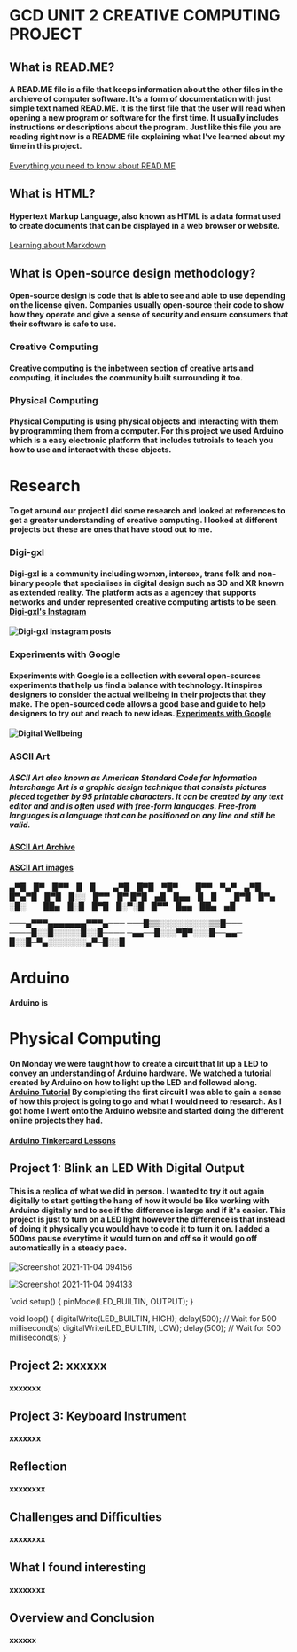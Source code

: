 # **GCD UNIT 2 CREATIVE COMPUTING PROJECT**

## What is READ.ME?

#### A READ.ME file is a file that keeps information about the other files in the archieve of computer software. It's a form of documentation with just simple text named READ.ME. It is the first file that the user will read when opening a new program or software for the first time. It usually includes instructions or descriptions about the program. Just like this file you are reading right now is a README file explaining what I've learned about my time in this project. 

[Everything you need to know about READ.ME](https://www.mygreatlearning.com/blog/readme-file/)

## What is HTML?

#### Hypertext Markup Language, also known as HTML is a data format used to create documents that can be displayed in a web browser or website.

[Learning about Markdown](https://www.markdownguide.org/basic-syntax/#headings)

## What is Open-source design methodology?

#### Open-source design is code that is able to see and able to use depending on the license given. Companies usually open-source their code to show how they operate and give a sense of security and ensure consumers that their software is safe to use.

### Creative Computing

#### Creative computing is the inbetween section of creative arts and computing, it includes the community built surrounding it too.

### Physical Computing

#### Physical Computing is using physical objects and interacting with them by programming them from a computer. For this project we used Arduino which is a easy electronic platform that includes tutroials to teach you how to use and interact with these objects. 

# Research

#### To get around our project I did some research and looked at references to get a greater understanding of creative computing. I looked at different projects but these are ones that have stood out to me. 

### Digi-gxl

#### Digi-gxl is a community including womxn, intersex, trans folk and non-binary people that specialises in digital design such as 3D and XR known as extended reality. The platform acts as a agencey that supports networks and under represented creative computing artists to be seen. [Digi-gxl's Instagram](https://www.instagram.com/digi.gxl/?hl=en)

#### ![Digi-gxl Instagram posts](https://user-images.githubusercontent.com/15625385/140234904-f10dd157-09df-4aa7-891c-82ed915fdb90.png)

### Experiments with Google

#### Experiments with Google is a collection with several open-sources experiments that help us find a balance with technology. It inspires designers to consider the actual wellbeing in their projects that they make. The open-sourced code allows a good base and guide to help designers to try out and reach to new ideas. [Experiments with Google](https://experiments.withgoogle.com/collection/digitalwellbeing) 

#### ![Digital Wellbeing](https://user-images.githubusercontent.com/15625385/140236667-e2e9d845-c2c3-481b-9bc2-8a8776180f85.png)

### ASCII Art

##### ASCII Art also known as American Standard Code for Information Interchange Art is a graphic design technique that consists pictures pieced together by 95 printable characters. It can be created by any text editor and and is often used with free-form languages. Free-from languages is a language that can be positioned on any line and still be valid.

#### [ASCII Art Archive](https://www.asciiart.eu/)
#### [ASCII Art images](https://fsymbols.com/text-art/)

▄▀█ █▀ █▀▀ █ █   ▄▀█ █▀█ ▀█▀   █▀▀ ▀▄▀ ▄▀█ █▀▄▀█ █▀█ █░░ █▀▀ █▀
█▀█ ▄█ █▄▄ █ █   █▀█ █▀▄ ░█░   ██▄ █░█ █▀█ █░▀░█ █▀▀ █▄▄ ██▄ ▄█

───▄▀▀▀▄▄▄▄▄▄▄▀▀▀▄───
───█▒▒░░░░░░░░░▒▒█───
────█░░█░░░░░█░░█────
─▄▄──█░░░▀█▀░░░█──▄▄─
█░░█─▀▄░░░░░░░▄▀─█░░█

# Arduino

#### Arduino is 

# Physical Computing

#### On Monday we were taught how to create a circuit that lit up a LED to convey an understanding of Arduino hardware. We watched a tutorial created by Arduino on how to light up the LED and followed along. [Arduino Tutorial](https://www.youtube.com/playlist?list=PLT6rF_I5kknMP26rGOy8bDwZs3wbniwU9) By completing the first circuit I was able to gain a sense of how this project is going to go and what I would need to research. As I got home I went onto the Arduino website and started doing the different online projects they had. 

#### [Arduino Tinkercard Lessons](https://www.tinkercad.com/learn/project-gallery;collectionId=OMOZACHJ9IR8LRE)

## Project 1: Blink an LED With Digital Output

#### This is a replica of what we did in person. I wanted to try it out again digitally to start getting the hang of how it would be like working with Arduino digitally and to see if the difference is large and if it's easier. This project is just to turn on a LED light however the difference is that instead of doing it physically you would have to code it to turn it on. I added a 500ms pause everytime it would turn on and off so it would go off automatically in a steady pace. 

![Screenshot 2021-11-04 094156](https://user-images.githubusercontent.com/15625385/140243171-db949827-a5f0-46b5-b8ab-a0b2b4193ab7.png)

![Screenshot 2021-11-04 094133](https://user-images.githubusercontent.com/15625385/140243181-873a1c22-a3dc-4b77-bf4f-6556e2d92148.png)

`void setup()
{
  pinMode(LED_BUILTIN, OUTPUT);
}

void loop()
{
  digitalWrite(LED_BUILTIN, HIGH);
  delay(500); // Wait for 500 millisecond(s)
  digitalWrite(LED_BUILTIN, LOW);
  delay(500); // Wait for 500 millisecond(s)
}`

## Project 2: xxxxxx

#### xxxxxxx

## Project 3: Keyboard Instrument

#### xxxxxxx

## Reflection

#### xxxxxxxx

## Challenges and Difficulties

#### xxxxxxxx

## What I found interesting

#### xxxxxxxx

## Overview and Conclusion

#### xxxxxx
